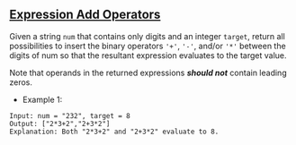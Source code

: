 ## [Expression Add Operators](https://leetcode.com/problems/expression-add-operators/)


Given a string `num` that contains only digits and an integer `target`, return all possibilities to insert the binary operators `'+'`, `'-'`, and/or `'*'` between the digits of num so that the resultant expression evaluates to the target value.

Note that operands in the returned expressions ***should not*** contain leading zeros.
- Example 1:
```
Input: num = "232", target = 8
Output: ["2*3+2","2+3*2"]
Explanation: Both "2*3+2" and "2+3*2" evaluate to 8.
```
